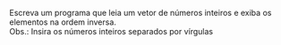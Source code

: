Escreva um programa que leia um vetor de números inteiros e exiba os elementos na ordem inversa.
<br> Obs.: Insira os números inteiros separados por vírgulas
